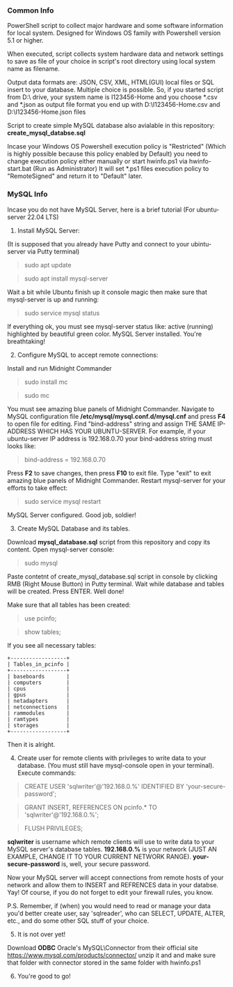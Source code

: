 ### Common Info ###

PowerShell script to collect major hardware and some software information for local system. Designed for Windows OS family with Powershell version 5.1 or higher.

When executed, script collects system hardware data and network settings to save as file of your choice in script's root directory using local system name as filename. 

Output data formats are: JSON, CSV, XML, HTML(GUI) local files or SQL insert to your database. Multiple choiсe is possible. So, if you started script from D:\ drive, your system name is I123456-Home and you choose *.csv and *.json as output file format you end up with D:\I123456-Home.csv and D:\I123456-Home.json files

Script to create simple MySQL database also avialable in this repository: **create_mysql_databse.sql**

Incase your Windows OS Powershell execution policy is "Restricted" (Which is highly possible because this policy enabled by Default) you need to change execution policy either manually or start hwinfo.ps1 via hwinfo-start.bat (Run as Administrator) It will set *.ps1 files execution policy to "RemoteSigned" and return it to "Default" later.

### MySQL Info ###

Incase you do not have MySQL Server, here is a brief tutorial (For ubuntu-server 22.04 LTS)

01. Install MySQL Server:

(It is supposed that you already have Putty and connect to your ubintu-server via Putty terminal)

>sudo apt update

>sudo apt install mysql-server

Wait a bit while Ubuntu finish up it console magic then make sure that mysql-server is up and running:

>sudo service mysql status

If everything ok, you must see mysql-server status like: active (running) highlighted by beautiful green color. MySQL Server installed. You're breathtaking!

02. Configure MySQL to accept remote connections: 

Install and run Midnight Commander

>sudo install mc 

>sudo mc

You must see amazing blue panels of Midnight Commander. Navigate to MySQL configuration file **/etc/mysql/mysql.conf.d/mysql.cnf** and press **F4** to open file for editing. Find "bind-address" string and assign THE SAME IP-ADDRESS WHICH HAS YOUR UBUNTU-SERVER. For example, if your ubuntu-server IP address is 192.168.0.70 your bind-address string must looks like: 

>bind-address = 192.168.0.70

Press **F2** to save changes, then press **F10** to exit file. Type "exit" to exit amazing blue panels of Midnight Commander. Restart mysql-server for your efforts to take effect:

>sudo service mysql restart

MySQL Server configured. Good job, soldier!

03. Create MySQL Database and its tables.

Download **mysql_database.sql** script from this repository and copy its content. Open mysql-server console:

>sudo mysql

Paste contetnt of create_mysql_database.sql script in console by clicking RMB (Right Mouse Button) in Putty terminal. Wait while database and tables will be created. Press ENTER. Well done!

Make sure that all tables has been created:

>use pcinfo;

>show tables;

If you see all necessary tables:
```
+------------------+
| Tables_in_pcinfo |
+------------------+
| baseboards       |
| computers        |
| cpus             |
| gpus             |
| netadapters      |
| netconnections   |
| rammodules       |
| ramtypes         |
| storages         |
+------------------+
```
Then it is alright.

04. Create user for remote clients with privileges to write data to your database. (You must still have mysql-console open in your terminal). Execute commands:

>CREATE USER 'sqlwriter'@'192.168.0.%' IDENTIFIED BY 'your-secure-password'; 

>GRANT INSERT, REFERENCES ON pcinfo.* TO 'sqlwriter'@'192.168.0.%'; 

>FLUSH PRIVILEGES;

**sqlwriter** is username which remote clients will use to write data to your MySQL server's database tables. **192.168.0.%** is your network (JUST AN EXAMPLE, CHANGE IT TO YOUR CURRENT NETWORK RANGE). **your-secure-password** is, well, your secure password.

Now your MySQL server will accept connections from remote hosts of your network and allow them to INSERT and REFRENCES data in your databse. Yay! Of course, if you do not forget to edit your firewall rules, you know.

P.S. Remember, if (when) you would need to read or manage your data you'd better create user, say 'sqlreader', who can SELECT, UPDATE, ALTER, etc., and do some other SQL stuff of your choice.

05. It is not over yet!

Download **ODBC** Oracle's MySQL\Connector from their official site https://www.mysql.com/products/connector/ 
unzip it and and make sure that folder with connector stored in the same folder with hwinfo.ps1

06. You're good to go!
